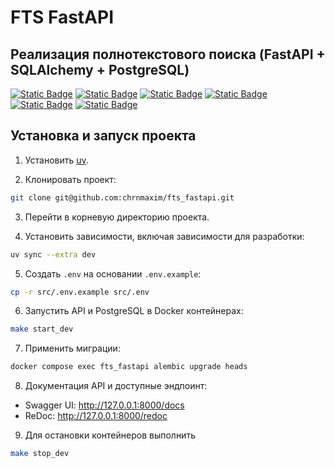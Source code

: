 # FTS FastAPI
## Реализация полнотекстового поиска (FastAPI + SQLAlchemy + PostgreSQL)

[![Static Badge](https://img.shields.io/badge/python-3670A0?style=for-the-badge&logo=python&logoColor=ffdd54)](https://www.python.org)
[![Static Badge](https://img.shields.io/badge/FastAPI-005571?style=for-the-badge&logo=fastapi)](https://fastapi.tiangolo.com/)
[![Static Badge](https://img.shields.io/badge/-Swagger-%23Clojure?style=for-the-badge&logo=swagger&logoColor=white)](https://swagger.io)
[![Static Badge](https://img.shields.io/badge/postgresql-4169e1?style=for-the-badge&logo=postgresql&logoColor=white)](https://www.postgresql.org)
[![Static Badge](https://img.shields.io/badge/-SQLAlchemy-ffd54?style=for-the-badge&logo=sqlalchemy&logoColor=white)](https://www.sqlalchemy.org/)
[![Static Badge](https://img.shields.io/badge/docker-257bd6?style=for-the-badge&logo=docker&logoColor=white)](https://www.docker.com/)


## Установка и запуск проекта

1. Установить [uv](https://docs.astral.sh/uv/getting-started/installation/).

2. Клонировать проект:
```bash
git clone git@github.com:chrnmaxim/fts_fastapi.git
```

3. Перейти в корневую директорию проекта.

4. Установить зависимости, включая зависимости для разработки:

```bash
uv sync --extra dev
```

5. Создать `.env` на основании `.env.example`:

```bash
cp -r src/.env.example src/.env
```

6. Запустить API и PostgreSQL в Docker контейнерах:
```bash
make start_dev
```

7. Применить миграции:
```bash
docker compose exec fts_fastapi alembic upgrade heads
```

8. Документация API и доступные эндпоинт:
* Swagger UI: http://127.0.0.1:8000/docs
* ReDoc: http://127.0.0.1:8000/redoc

9. Для остановки контейнеров выполнить
```bash
make stop_dev
```